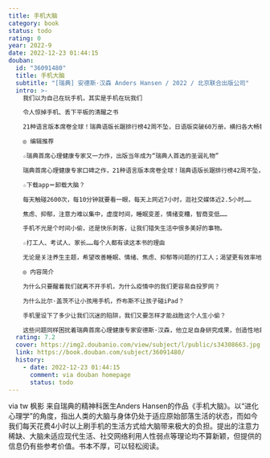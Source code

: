 ```yaml
---
title: 手机大脑
category: book
status: todo
rating: 0
year: 2022-9
date: 2022-12-23 01:44:15
douban:
  id: "36091480"
  title: 手机大脑
  subtitle: "[瑞典] 安德斯·汉森 Anders Hansen / 2022 / 北京联合出版公司"
  intro: >-
    我们以为自己在玩手机，其实是手机在玩我们

    令人惊掉手机、丢下平板的清醒之书

    21种语言版本席卷全球！瑞典语版长踞排行榜42周不坠，日语版突破60万册，横扫各大畅销榜

    ◎ 编辑推荐

    ☆瑞典首席心理健康专家又一力作，出版当年成为“瑞典人首选的圣诞礼物”

    瑞典首席心理健康专家口碑之作，21种语言版本席卷全球！瑞典语版长踞排行榜42周不坠，日版销量突破60万册，位列日本amazon图书总榜No.1，2021年荣登日本oricon新书排行榜、日贩新书非虚构类别、Tohan新书非虚构类别三榜榜首。

    ☆下载app＝卸载大脑？

    每天触碰2600次，每10分钟就要看一眼，每天上网近7小时，逛社交媒体近2.5小时……

    焦虑、抑郁，注意力难以集中，虚度时间，睡眠变差，情绪变糟，智商变低……

    手机不光是个时间小偷，还是快乐刺客，让我们错失生活中很多美好的事物。

    ☆打工人、考试人、家长……每个人都有读这本书的理由

    无论是关注养生主题，希望改善睡眠、情绪、焦虑、抑郁等问题的打工人；渴望更有效率地学习、专注读书、提高记忆力的学生、备考群体；还是看重孩子的健康、智力、注意力、思维能力的家长，都能从本书中收获意想不到的知识。想改变手机的负面影响，来一场思维的探险总是有效的！

    ◎ 内容简介

    为什么只要醒着我们就离不开手机，为什么疫情中的我们更容易自投罗网？

    为什么比尔·盖茨不让小孩用手机，乔布斯不让孩子碰iPad？

    手机里设下了多少让我们沉迷的陷阱，我们又要怎样才能战胜这个人生小偷？

    这些问题同样困扰着瑞典首席心理健康专家安德斯·汉森，他立足自身研究成果，创造性地将脑科学、人类进化、心理学结合起来，逐章剖析了为何电子产品和社交媒体会令我们更容易焦虑、抑郁，注意力难以集中，虚度时间，睡眠变差，情绪变糟，智商变低。比起每天被手机牵着鼻子走的成人，正处在生长发育阶段的孩子们面临着更严重的后果，对此书中提供了更进一步的照料和管教建议，以挽救青少年的身心健康。在书的最后，作者还制作了一份“献给旅行在数码世界的人们的安全手册”，通过短短的小建议，帮助读者们解决实际问题。拯救手机大脑的第一步，就从放下手机打开本书开始。
  rating: 7.2
  cover: https://img2.doubanio.com/view/subject/l/public/s34308663.jpg
  link: https://book.douban.com/subject/36091480/
  history:
    - date: 2022-12-23 01:44:15
      comment: via douban homepage
      status: todo
---
```


via tw 枫影 来自瑞典的精神科医生Anders Hansen的作品《手机大脑》。以“进化心理学”的角度，指出人类的大脑与身体仍处于适应原始部落生活的状态，而如今我们每天花费4小时以上刷手机的生活方式给大脑带来极大的负担。提出的注意力稀缺、大脑未适应现代生活、社交网络利用人性弱点等理论均不算新颖，但提供的信息仍有些参考价值。书本不厚，可以轻松阅读。